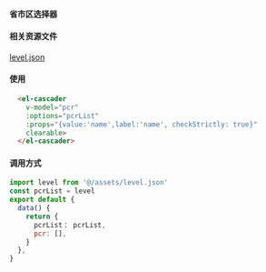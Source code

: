 #### 省市区选择器
<ClientOnly>
  <componentsWeb-provincialSelector-demo />
</ClientOnly>

#### 相关资源文件
<a href="../../assets/level.json" target="downloadFile">level.json</a>

#### 使用
```html
  <el-cascader
    v-model="pcr"
    :options="pcrList"
    :props="{value:'name',label:'name', checkStrictly: true}"
    clearable>
  </el-cascader>
```
#### 调用方式
```js
import level from '@/assets/level.json'
const pcrList = level
export default {
  data() {
    return {
      pcrList： pcrList,
      pcr: [],
    }
  },
}
```